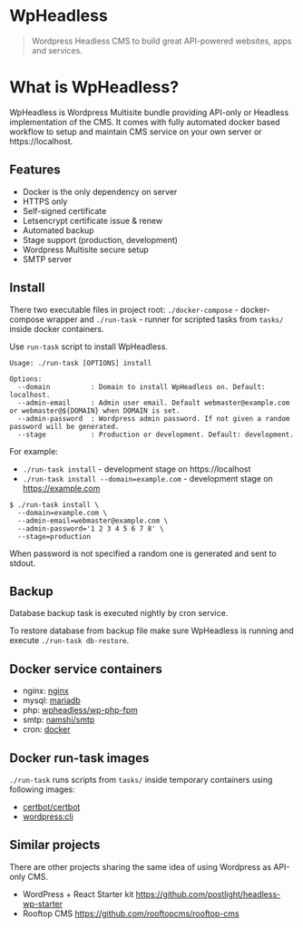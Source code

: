 # WpHeadless

> Wordpress Headless CMS to build great API-powered websites, apps and services.

# What is WpHeadless?

WpHeadless is Wordpress Multisite bundle providing API-only or Headless implementation of the CMS. It comes with fully automated docker based workflow to setup and maintain CMS service on your own server or https://localhost.

## Features

- Docker is the only dependency on server
- HTTPS only
- Self-signed certificate
- Letsencrypt certificate issue & renew
- Automated backup
- Stage support (production, development)
- Wordpress Multisite secure setup
- SMTP server

## Install

There two executable files in project root: `./docker-compose` - docker-compose wrapper and `./run-task` - runner for scripted tasks from `tasks/` inside docker containers.

Use `run-task` script to install WpHeadless.

```
Usage: ./run-task [OPTIONS] install

Options:
  --domain          : Domain to install WpHeadless on. Default: localhost.
  --admin-email     : Admin user email. Default webmaster@example.com or webmaster@${DOMAIN} when DOMAIN is set.
  --admin-password  : Wordpress admin password. If not given a random password will be generated.
  --stage           : Production or development. Default: development.
```

For example:

- `./run-task install` - development stage on https://localhost
- `./run-task install --domain=example.com` - development stage on https://example.com

```
$ ./run-task install \
  --domain=example.com \
  --admin-email=webmaster@example.com \
  --admin-password='1 2 3 4 5 6 7 8' \
  --stage=production
```

When password is not specified a random one is generated and sent to stdout.

## Backup

Database backup task is executed nightly by cron service.

To restore database from backup file make sure WpHeadless is running and execute `./run-task db-restore`.

## Docker service containers

- nginx: [nginx](https://hub.docker.com/_/nginx/)
- mysql: [mariadb](https://hub.docker.com/_/mariadb/)
- php: [wpheadless/wp-php-fpm](https://hub.docker.com/r/wpheadless/wp-php-fpm/)
- smtp: [namshi/smtp](https://hub.docker.com/r/namshi/smtp/)
- cron: [docker](https://hub.docker.com/_/docker/)

## Docker run-task images

`./run-task` runs scripts from `tasks/` inside temporary containers using following images:

- [certbot/certbot](https://hub.docker.com/r/certbot/certbot/)
- [wordpress:cli](https://hub.docker.com/_/wordpress/)

## Similar projects

There are other projects sharing the same idea of using Wordpress as API-only CMS.

- WordPress + React Starter kit https://github.com/postlight/headless-wp-starter
- Rooftop CMS https://github.com/rooftopcms/rooftop-cms
